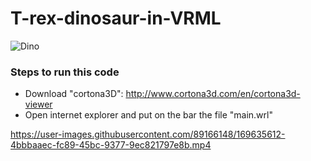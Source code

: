 # T-rex-dinosaur-in-VRML
![Dino](https://user-images.githubusercontent.com/89166148/169633961-3e363ea3-400d-4a9c-8135-a36d483189b5.png)

### Steps to run this code
- Download "cortona3D": http://www.cortona3d.com/en/cortona3d-viewer 
- Open internet explorer and put on the bar the file "main.wrl"

https://user-images.githubusercontent.com/89166148/169635612-4bbbaaec-fc89-45bc-9377-9ec821797e8b.mp4
